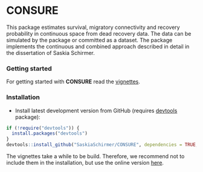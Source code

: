 # CONSURE
This package estimates survival, migratory connectivity and recovery probability in continuous space from dead recovery data. The data can be simulated by the package or committed as a dataset. The package implements the continuous and combined approach described in detail in the dissertation of Saskia Schirmer.

### Getting started
For getting started with **CONSURE** read the [vignettes](https://saskiaschirmer.github.io/CONSURE/articles/index.html).

### Installation

* Install latest development version from GitHub (requires [devtools](https://github.com/hadley/devtools) package):

```r
if (!require("devtools")) {
  install.packages("devtools")
}
devtools::install_github("SaskiaSchirmer/CONSURE", dependencies = TRUE, build_vignettes = FALSE)
```

The vignettes take a while to be build. Therefore, we recommend not to include them in the installation, but use the online version [here](https://saskiaschirmer.github.io/CONSURE/articles/index.html).

